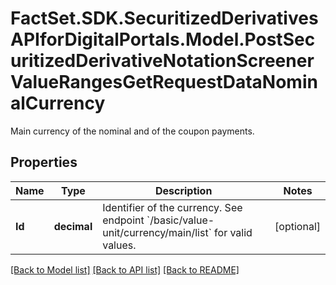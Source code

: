 # FactSet.SDK.SecuritizedDerivativesAPIforDigitalPortals.Model.PostSecuritizedDerivativeNotationScreenerValueRangesGetRequestDataNominalCurrency
Main currency of the nominal and of the coupon payments.

## Properties

Name | Type | Description | Notes
------------ | ------------- | ------------- | -------------
**Id** | **decimal** | Identifier of the currency. See endpoint &#x60;/basic/value-unit/currency/main/list&#x60; for valid values. | [optional] 

[[Back to Model list]](../README.md#documentation-for-models) [[Back to API list]](../README.md#documentation-for-api-endpoints) [[Back to README]](../README.md)

